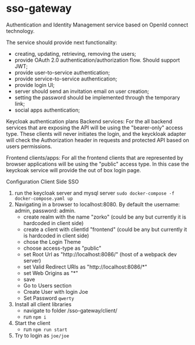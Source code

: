 # sso-gateway
Authentication and Identity Management service based on OpenId connect technology.

The service should provide next functionality:
 - creating, updating, retrieving, removing the users;
 - provide OAuth 2.0 authentication/authorization flow. Should support JWT;
 - provide user-to-service authentication;
 - provide service-to-service authentication;
 - provide login UI;
 - server should send an invitation email on user creation;
 - setting the password should be implemented through the temporary link;
 - social apps authentication;

 Keycloak authentication plans
 Backend services:
 For the all backend services that are exposing the API will be using the "bearer-only" access type.
 These clients will never initiates the login, and the keyckloak adapter will check the Authorization header in requests
 and protected API based on users permissions.

 Frontend clients/apps:
  For all the frontend clients that are represented by browser applications will be using the "public" access type.
  In this case the keyckoak service will provide the out of box login page.

Configuration Client Side SSO

1. run the keycloak server and mysql server
    ```sudo docker-compose -f docker-compose.yaml up```
1. Navigating in a browser to localhost:8080. By default the username: admin, password: admin.
    - create realm with the name "zorko" (could be any but currently it is hardcoded in client side)
    - create a client with clientId "frontend" (could be any but currently it is hardcoded in client side)
    - chose the Login Theme
    - choose access-type as "public"
    - set Root Url as "http://localhost:8086/" (host of a webpack dev server)
    - set Valid Redirect URIs as "http://localhost:8086/*"
    - set Web Origins as "*"
    - save
    - Go to Users section
    - Create User  with login Joe
    - Set Password `qwerty`
1. Install all client libraries
    - navigate to folder /sso-gateway/client/
    - run ```npm i```
1. Start the client
    - run ```npm run start```
1. Try to login as `joe/joe`
